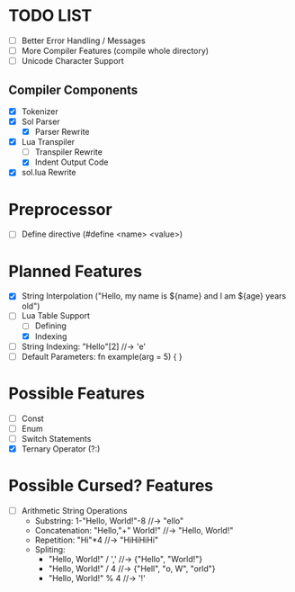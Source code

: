# TODO LIST
- [ ] Better Error Handling / Messages
- [ ] More Compiler Features (compile whole directory)
- [ ] Unicode Character Support

## Compiler Components
- [x] Tokenizer
- [x] Sol Parser
    - [x] Parser Rewrite
- [x] Lua Transpiler
    - [ ] Transpiler Rewrite
    - [x] Indent Output Code
- [x] sol.lua Rewrite

# Preprocessor
- [ ] Define directive (#define \<name> \<value>)

# Planned Features
- [x] String Interpolation ("Hello, my name is ${name} and I am ${age} years old")
- [ ] Lua Table Support
    - [ ] Defining
    - [x] Indexing
- [ ] String Indexing: "Hello"[2] //-> 'e'
- [ ] Default Parameters: fn example(arg = 5) { }

# Possible Features
- [ ] Const
- [ ] Enum
- [ ] Switch Statements
- [x] Ternary Operator (?:)

# Possible Cursed? Features
- [ ] Arithmetic String Operations
    - Substring: 1-"Hello, World!"-8 //-> "ello"
    - Concatenation: "Hello,"+" World!" //-> "Hello, World!"
    - Repetition: "Hi"*4 //-> "HiHiHiHi"
    - Spliting:
        - "Hello, World!" / ',' //-> {"Hello", "World!"}
        - "Hello, World!" / 4 //-> {"Hell", "o, W", "orld"}
        - "Hello, World!" % 4 //-> '!'
